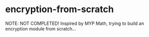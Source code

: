 # encryption-from-scratch
NOTE: NOT COMPLETED! Inspired by MYP Math, trying to build an encryption module from scratch...
